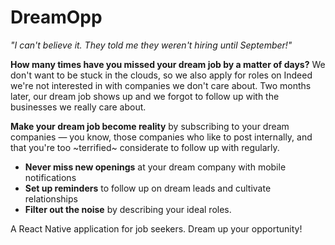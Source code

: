 # DreamOpp

*"I can't believe it. They told me they weren't hiring until September!"*

**How many times have you missed your dream job by a matter of days?** We don't want to be stuck in the clouds, so we also apply for roles on Indeed we're not interested in with companies we don't care about. Two months later, our dream job shows up and we forgot to follow up with the businesses we really care about.

**Make your dream job become reality** by subscribing to your dream companies — you know, those companies who like to post internally, and that you're too ~terrified~ considerate to follow up with regularly.

- **Never miss new openings** at your dream company with mobile notifications
- **Set up reminders** to follow up on dream leads and cultivate relationships
- **Filter out the noise** by describing your ideal roles.

A React Native application for job seekers. Dream up your opportunity!